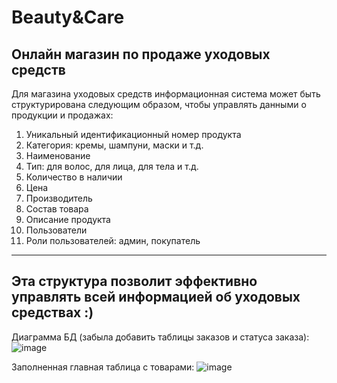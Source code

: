 # Beauty&Care
Онлайн магазин по продаже уходовых средств
---
Для магазина уходовых средств информационная система может быть структурирована следующим образом, чтобы управлять данными о продукции и продажах:
1) Уникальный идентификационный номер продукта
2) Категория: кремы, шампуни, маски и т.д.
3) Наименование
4) Тип: для волос, для лица, для тела и т.д.
5) Количество в наличии
6) Цена 
7) Производитель
8) Состав товара
9) Описание продукта
10) Пользователи
11) Роли пользователей: админ, покупатель
---
Эта структура позволит эффективно управлять всей информацией об уходовых средствах :)
---
Диаграмма БД (забыла добавить таблицы заказов и статуса заказа):
![image](https://github.com/Varyaa04/Beauty-Care/assets/123052378/6750ef4b-6392-4134-87fe-d88ae689865e)

Заполненная главная таблица с товарами:
![image](https://github.com/Varyaa04/Beauty-Care/assets/123052378/11c5169a-4bf9-4e59-8940-1d1cc988e7d7)
